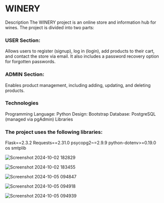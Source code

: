 # WINERY

Description
The WINERY project is an online store and information hub for wines. The project is divided into two parts:

### USER Section:
Allows users to register (signup), log in (login), add products to their cart, and contact the store via email. It also includes a password recovery option for forgotten passwords.
### ADMIN Section:
Enables product management, including adding, updating, and deleting products.

### Technologies
Programming Language: Python
Design: Bootstrap
Database: PostgreSQL (managed via pgAdmin)
Libraries
### The project uses the following libraries:

Flask==2.3.2
Requests==2.31.0
psycopg2~=2.9.9
python-dotenv>=0.19.0
os
smtplib

![Screenshot 2024-10-02 182829](https://github.com/user-attachments/assets/a5fb4444-6b44-49ad-9d2d-7184cb817770)

![Screenshot 2024-10-02 183455](https://github.com/user-attachments/assets/c444922b-e7c5-448e-8cc7-d46fe5e0b483)

![Screenshot 2024-10-05 094847](https://github.com/user-attachments/assets/4b7cf637-b1a1-4add-9385-589c68e11001)

![Screenshot 2024-10-05 094918](https://github.com/user-attachments/assets/4366b304-7e6a-442b-b0f1-5f333a77b58c)

![Screenshot 2024-10-05 094939](https://github.com/user-attachments/assets/ab805bbc-1fd9-4f6f-a346-163a0ae965bd)

